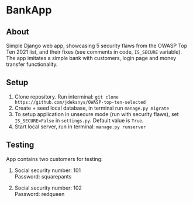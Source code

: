 # BankApp

## About
Simple Django web app, showcasing 5 security flaws from the OWASP Top Ten 2021 list, and their fixes (see comments in code, `IS_SECURE` variable).  
The app imitates a simple bank with customers, login page and money transfer functionality.

## Setup
1. Clone repository. Run interminal:
```git clone https://github.com/jdeksnys/OWASP-top-ten-selected```   
2. Create + seed local database, in terminal run `manage.py migrate`   
3. To setup application in unsecure mode (run with security flaws), set `IS_SECURE=False` in `settings.py`. Default value is `True`.   
4. Start local server, run in terminal:
```manage.py runserver```


## Testing
App contains two customers for testing:
1)  Social security number: 101  
    Password: squarepants

2)  Social security number: 102  
    Password: redqueen
